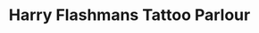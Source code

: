 ---
title: "Harry Flashmans Tattoo Parlour"
url: /chelmsford/harry-flashmans-tattoo-parlour/
shop: tattoo
---
